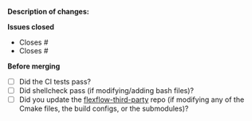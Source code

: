 **Description of changes:**

**Issues closed**

- Closes #
- Closes #

**Before merging**

- [ ] Did the CI tests pass?
- [ ] Did shellcheck pass (if modifying/adding bash files)?
- [ ] Did you update the [flexflow-third-party](https://github.com/flexflow/flexflow-third-party) repo (if modifying any of the Cmake files, the build configs, or the submodules)?
